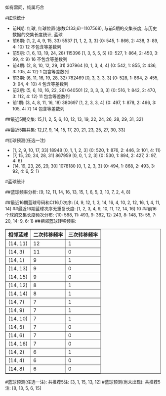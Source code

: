 <!-- 
.. title: 双色球2016056期(2016-05-17)数据分析报告
.. slug: slott-2016056-2016-05-17-report
.. date: 2016-05-18 08:00:00 UTC+08:00
.. tags: Lottery
.. link: 
.. description: 
.. type: text
-->

如有雷同，纯属巧合

<!-- TEASER_END-->

#红球统计

- 前N期: 红球, 红球位置(总数C(33,6)=1107568), 与前5期的交集长度, 与历史数据的交集长度统计, 蓝球
- 前6期: (1, 2, 4, 9, 15, 33) 5537 [1, 1, 2, 3, 3] {0: 545, 1: 866, 2: 438, 3: 89, 4: 10} 12 不包含等差数列
- 前5期: (1, 6, 13, 19, 24, 28) 115396 [1, 3, 5, 5, 5] {0: 527, 1: 864, 2: 450, 3: 99, 4: 9} 16 不包含等差数列
- 前4期: (2, 8, 10, 12, 29, 31) 307964 [0, 1, 3, 4, 4] {0: 542, 1: 855, 2: 436, 3: 105, 4: 12} 1 包含等差数列
- 前3期: (6, 11, 16, 19, 28, 32) 782469 [0, 3, 3, 3, 3] {0: 528, 1: 864, 2: 455, 3: 94, 4: 10} 4 包含等差数列
- 前2期: (5, 6, 10, 16, 22, 26) 640501 [2, 3, 3, 3, 3] {0: 516, 1: 842, 2: 470, 3: 112, 4: 12} 11 包含等差数列
- 前1期: (3, 4, 8, 11, 16, 18) 380697 [1, 2, 3, 3, 4] {0: 497, 1: 878, 2: 466, 3: 105, 4: 7} 14 包含等差数列

##最近5期交集:
15,[1, 2, 5, 6, 10, 12, 13, 19, 22, 24, 26, 28, 29, 31, 32]

##最近5期并集:
12,[7, 9, 14, 15, 17, 20, 21, 23, 25, 27, 30, 33]

#红球预测(任选一注)

- [1, 2, 9, 10, 17, 33] 18948 [0, 1, 1, 2, 3] {0: 520, 1: 876, 2: 446, 3: 101, 4: 11}
- [7, 15, 20, 24, 28, 31] 867959 [0, 0, 1, 2, 3] {0: 530, 1: 894, 2: 427, 3: 97, 4: 6}
- [14, 19, 23, 26, 29, 30] 1078180 [0, 1, 2, 3, 3] {0: 494, 1: 868, 2: 493, 3: 92, 4: 6, 5: 1}

#蓝球统计

##蓝球频率分析:
[9, 12, 11, 14, 16, 13, 15, 1, 6, 5, 3, 10, 7, 2, 4, 8]

##最近16期蓝球号码和C(16,1)次序:
 [4, 9, 12, 1, 3, 14, 16, 4, 10, 2, 12, 16, 1, 4, 11, 14]
##最近16期蓝球次序无重复长度:
 [1, 2, 3, 4, 9, 10, 11, 12, 14, 16] 10
##前16个球的交集长度频次分布:
{10: 588, 11: 493, 9: 382, 12: 243, 8: 148, 13: 55, 7: 20, 14: 9, 6: 1}
##相邻蓝球转移频率:
 <table border="1" class="table table-striped dataframe">
  <thead>
    <tr style="text-align: right;">
      <th>相邻蓝球</th>
      <th>二次转移频率</th>
      <th>三次转移频率</th>
    </tr>
  </thead>
  <tbody>
    <tr>
      <td>(14, 11)</td>
      <td>12</td>
      <td>1</td>
    </tr>
    <tr>
      <td>(14, 3)</td>
      <td>11</td>
      <td>0</td>
    </tr>
    <tr>
      <td>(14, 1)</td>
      <td>9</td>
      <td>1</td>
    </tr>
    <tr>
      <td>(14, 13)</td>
      <td>9</td>
      <td>0</td>
    </tr>
    <tr>
      <td>(14, 15)</td>
      <td>9</td>
      <td>0</td>
    </tr>
    <tr>
      <td>(14, 12)</td>
      <td>8</td>
      <td>1</td>
    </tr>
    <tr>
      <td>(14, 14)</td>
      <td>8</td>
      <td>1</td>
    </tr>
    <tr>
      <td>(14, 7)</td>
      <td>7</td>
      <td>1</td>
    </tr>
    <tr>
      <td>(14, 9)</td>
      <td>7</td>
      <td>1</td>
    </tr>
    <tr>
      <td>(14, 10)</td>
      <td>7</td>
      <td>1</td>
    </tr>
    <tr>
      <td>(14, 5)</td>
      <td>7</td>
      <td>0</td>
    </tr>
    <tr>
      <td>(14, 6)</td>
      <td>7</td>
      <td>0</td>
    </tr>
    <tr>
      <td>(14, 16)</td>
      <td>7</td>
      <td>0</td>
    </tr>
    <tr>
      <td>(14, 2)</td>
      <td>6</td>
      <td>1</td>
    </tr>
    <tr>
      <td>(14, 4)</td>
      <td>6</td>
      <td>0</td>
    </tr>
    <tr>
      <td>(14, 8)</td>
      <td>6</td>
      <td>0</td>
    </tr>
  </tbody>
</table>
#蓝球预测(任选一注):
共推荐5注: [3, 1, 15, 13, 12]
#蓝球预测(尚未出现):
共推荐5注: [8, 13, 5, 6, 15]

